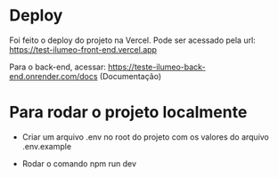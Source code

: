 # Deploy

Foi feito o deploy do projeto na Vercel. Pode ser acessado pela url: https://test-ilumeo-front-end.vercel.app

Para o back-end, acessar: https://teste-ilumeo-back-end.onrender.com/docs (Documentação)

# Para rodar o projeto localmente

- Criar um arquivo .env no root do projeto com os valores do arquivo .env.example

- Rodar o comando npm run dev
